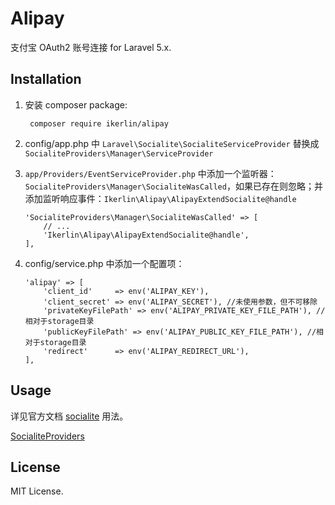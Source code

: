 # Alipay
支付宝 OAuth2 账号连接 for Laravel 5.x.

## Installation

1. 安装 composer package:

		composer require ikerlin/alipay

2. config/app.php 中 `Laravel\Socialite\SocialiteServiceProvider` 替换成 `SocialiteProviders\Manager\ServiceProvider`

3. `app/Providers/EventServiceProvider.php` 中添加一个监听器：`SocialiteProviders\Manager\SocialiteWasCalled`，如果已存在则忽略；并添加监听响应事件：`Ikerlin\Alipay\AlipayExtendSocialite@handle`

    ```
    'SocialiteProviders\Manager\SocialiteWasCalled' => [
        // ...
        'Ikerlin\Alipay\AlipayExtendSocialite@handle',
    ],
    ```

4. config/service.php 中添加一个配置项：

    ```
    'alipay' => [
        'client_id'     => env('ALIPAY_KEY'),
        'client_secret' => env('ALIPAY_SECRET'), //未使用参数，但不可移除
        'privateKeyFilePath' => env('ALIPAY_PRIVATE_KEY_FILE_PATH'), //相对于storage目录
        'publicKeyFilePath' => env('ALIPAY_PUBLIC_KEY_FILE_PATH'), //相对于storage目录
        'redirect'      => env('ALIPAY_REDIRECT_URL'),
    ],
    ```

## Usage

详见官方文档 [socialite](http://laravel.com/docs/5.5/authentication#social-authentication) 用法。

[SocialiteProviders](https://github.com/SocialiteProviders)


## License

MIT License.
